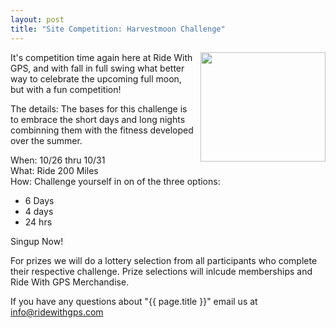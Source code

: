 ```yaml
---
layout: post
title: "Site Competition: Harvestmoon Challenge"
---
```

<img src="http://ridewithgps.com/images/competitions/harvestmoon.jpg" width="200" height="175" align="right" style="margin-left:10px"> It's competition time again here at Ride With GPS, and with fall in full swing what better way to celebrate the upcoming full moon, but with a fun competition!

The details: The bases for this challenge is to embrace the short days and long nights combinning them with the fitness developed over the summer. 

When: 10/26 thru 10/31
<br />
What: Ride 200 Miles
<br />
How: Challenge yourself in on of the three options: 

* 6 Days 
* 4 days
* 24 hrs

Singup Now!

For prizes we will do a lottery selection from all participants who complete their respective challenge. Prize selections will inlcude memberships and Ride With GPS Merchandise.

If you have any questions about "{{ page.title }}" email us at <a href="mailto:info@ridewithgps.com">info@ridewithgps.com</a>
